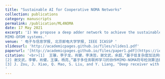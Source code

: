 ```yaml
---
title: "Sustainable AI for Cooperative NOMA Networks"
collection: publications
category: manuscripts
permalink: /publication/ML4NOMA
date: 17 May 2021
excerpt: '1) We propose a deep adder network to achieve the sustainable NOMA modulation detection in short packet transmission of mMTC scenarios, in which the convolution operations required by traditinoal CNN architecture are replaced by the adder operations with low energy consumption. 2) We propose a multi-task federated learning framework to exploit a deep reciever architecture for cooperative MIMO-NOMA systems. 3) We propose a multi-layer data transmission scheme with non-orthogonal superimposed pilots to enhance the effective throughput of
MIMO-OFDM systems.'
venue: ' 电子与信息学报, 北京邮电大学学报, IEEE ICASSP '
slidesurl: 'http://academicpages.github.io/files/slides1.pdf'
paperurl: '[http://academicpages.github.io/files/paper1.pdf](https://ieeexplore.ieee.org/document/10533725)'
citation: '<br>[1]	王骥，李子龙，肖健，李涣哲，谢文武，余超,“基于低复杂度加法网络的NOMA短报文多用户检测算法研究”，电子与信息学报，2024. [<a href="https://jianxiao-24.github.io/files/NO.A2020300080.pdf">Certificate</a>] <br>
[2]	谢文武，李攀，肖健，王骥，杨亮,“基于多任务联邦学习的协作MIMO-NOMA符号检测算法研究”，北京邮电大学学报，2024.<br>
[3] J. Zou, J. Xiao, Q. Mao, S. Liu, and Y. Liang, "Deep receiver with non-orthogonal superimposed pilots for MIMO-OFDM Systems", submitted, IEEE ICASSP 2024.
'
---
```



